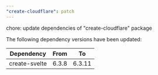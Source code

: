```yaml
---
"create-cloudflare": patch
---
```


chore: update dependencies of "create-cloudflare" package

The following dependency versions have been updated:

| Dependency    | From  | To     |
| ------------- | ----- | ------ |
| create-svelte | 6.3.8 | 6.3.11 |
